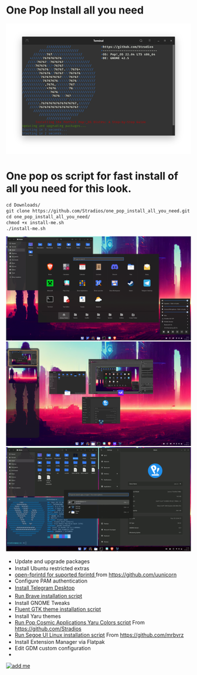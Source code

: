 # One Pop Install all you need
![](Screenshot-terminal.png)
# One pop os script for fast install of all you need for this look.


    cd Downloads/
    git clone https://github.com/Stradios/one_pop_install_all_you_need.git
    cd one_pop_install_all_you_need/
    chmod +x install-me.sh
    ./install-me.sh



![](Screenshot1.png)
![](Screenshot01.png)
![](Screenshot.gif)



* Update and upgrade packages<img src="https://static-00.iconduck.com/assets.00/pop-os-icon-512x512-j4ghbj1n.png" width="16" height="16">
* Install Ubuntu restricted extras<img src="https://upload.wikimedia.org/wikipedia/commons/thumb/a/ab/Logo-ubuntu_cof-orange-hex.svg/285px-Logo-ubuntu_cof-orange-hex.svg.png" width="16" height="16">
* <a href="https://github.com/uunicorn/python-validity">open-fprintd for suported fprintd </a> from https://github.com/uunicorn
* Configure PAM authentication
* <a href="https://desktop.telegram.org/">Install Telegram Desktop</a> <img src="https://upload.wikimedia.org/wikipedia/commons/thumb/8/82/Telegram_logo.svg/512px-Telegram_logo.svg.png" width="16" height="16">
* <a href="https://brave.com/linux/">Run Brave installation script</a><img src="https://static-00.iconduck.com/assets.00/brave-2-icon-438x512-kj86idu5.png" width="16" height="19">
* Install GNOME Tweaks<img src="https://gitlab.gnome.org/GNOME/gnome-tweaks/-/raw/master/logo.png" width="16" height="16">
* <a href="https://github.com/vinceliuice/Fluent-gtk-theme">Fluent GTK theme installation script</a>
* Install Yaru themes<img src="https://upload.wikimedia.org/wikipedia/commons/thumb/a/ab/Logo-ubuntu_cof-orange-hex.svg/285px-Logo-ubuntu_cof-orange-hex.svg.png" width="16" height="16">
* <a href="https://desktop.telegram.org/">Run Pop Cosmic Applications Yaru Colors script</a> From https://github.com/Stradios
* <a href="https://github.com/mrbvrz/segoe-ui-linux">Run Segoe UI Linux installation script</a> From https://github.com/mrbvrz
* Install Extension Manager via Flatpak <img src="https://dl.flathub.org/repo/appstream/x86_64/icons/128x128/com.mattjakeman.ExtensionManager.png" width="16" height="16">
* Edit GDM custom configuration
* 

<a href="https://t.me/Stradios">
    <img src="https://upload.wikimedia.org/wikipedia/commons/thumb/8/82/Telegram_logo.svg/512px-Telegram_logo.svg.png" alt="add me
" width="32" height="32">
  </a>
 
